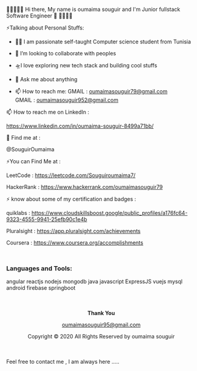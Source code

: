  👋👋👋👋👋 Hi there, My name is oumaima souguir and I'm Junior fullstack Software Engineer  👋 👋👋👋👋    


⚡️Talking about Personal Stuffs:

- 👩‍💻 I am passionate self-taught Computer science student from Tunisia
- 👯 I’m looking to collaborate with peoples
- 🛸I love exploring new tech stack and building cool stuffs
- 💬 Ask me about anything

- 📫 How to reach me:
  GMAIL : oumaimasouguir79@gmail.com  
  GMAIL : oumaimasouguir952@gmail.com  
  
 📫 How to reach me on LinkedIn : 
 
 https://www.linkedin.com/in/oumaima-souguir-8499a71bb/
 
 🙌 Find me at :

  @SouguirOumaima
  
   ⚡️You can Find Me at : 
   
   LeetCode :
   https://leetcode.com/Souguiroumaima7/
   
   HackerRank : 
   https://www.hackerrank.com/oumaimasouguir79
    
 ⚡️ know about some of my certification and badges : 
 
  quiklabs :
  https://www.cloudskillsboost.google/public_profiles/a176fc64-9323-4555-9941-25efb90c1e4b
  
  Pluralsight :
  https://app.pluralsight.com/achievements 
  
  Coursera : 
  https://www.coursera.org/accomplishments
  
 
<h3 align="left" style="margin-top: 50px;">Languages and Tools:</h3>
angular 
reactjs
nodejs 
mongodb 
java
javascript
ExpressJS 
vuejs
mysql
android 
firebase
springboot 

<footer>
  <div align="center" style="
    top: 0;
    bottom: 50px;
    margin: 50px;
    background-color: ;">
  <p><b>Thank You</b></p>
  <p><a href="mailto:amritanjai918@gmail.com">oumaimasouguir95@gmail.com</a></p>
 <p>Copyright &copy; 2020 <span></span> All Rights Reserved by oumaima souguir</p>
     </div>
</footer>  
</div>
</div> 
 </body>
</html>  

 
Feel free to contact me , I am always here .....

